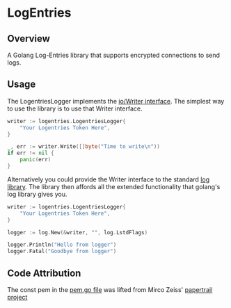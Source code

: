 LogEntries
==========

Overview
--------
A Golang Log-Entries library that supports encrypted connections to send logs.


Usage
-----
The LogentriesLogger implements the [io/Writer interface](http://golang.org/pkg/io/#Writer).
The simplest way to use the library is to use that Writer interface.

```go
writer := logentries.LogentriesLogger{
    "Your Logentries Token Here",
}

_, err := writer.Write([]byte("Time to write\n"))
if err != nil {
    panic(err)
}
```

Alternatively you could provide the Writer interface to the standard [log library](http://golang.org/pkg/log/).
The library then affords all the extended functionality that golang's log library gives you.

```go
writer := logentries.LogentriesLogger{
    "Your Logentries Token Here",
}

logger := log.New(&writer, "", log.LstdFlags)

logger.Println("Hello from logger")
logger.Fatal("Goodbye from logger")

```

Code Attribution
----------------
The const pem in the [pem.go file](https://github.com/JoeReid/LogEntries/blob/master/pem.go)
was lifted from Mirco Zeiss' [papertrail project](https://github.com/zemirco/papertrail/blob/master/pem.go)
